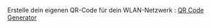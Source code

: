 Erstelle dein eigenen QR-Code für dein WLAN-Netzwerk : [QR Code Generator](https://schokett.github.io/qrCode/)
